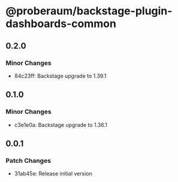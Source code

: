 # @proberaum/backstage-plugin-dashboards-common

## 0.2.0

### Minor Changes

- 84c23ff: Backstage upgrade to 1.39.1

## 0.1.0

### Minor Changes

- c3e1e0a: Backstage upgrade to 1.36.1

## 0.0.1

### Patch Changes

- 31ab45e: Release initial version
